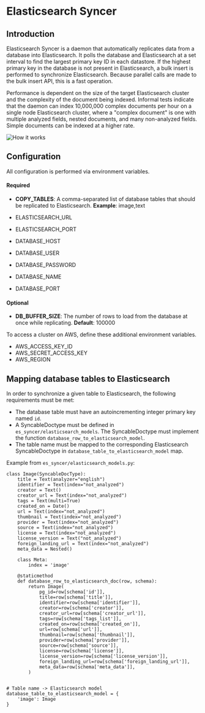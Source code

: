 # Elasticsearch Syncer

## Introduction
Elasticsearch Syncer is a daemon that automatically replicates data from a database into Elasticsearch. It polls the database and Elasticsearch at a set interval to find the largest primary key ID in each datastore. If the highest primary key in the database is not present in Elasticsearch, a bulk insert is performed to synchronize Elasticsearch. Because parallel calls are made to the bulk insert API, this is a fast operation.

Performance is dependent on the size of the target Elasticsearch cluster and the complexity of the document being indexed. Informal tests indicate that the daemon can index 10,000,000 complex documents per hour on a single node Elasticsearch cluster, where a "complex document" is one with multiple analyzed fields, nested documents, and many non-analyzed fields. Simple documents can be indexed at a higher rate.

![How it works](https://raw.githubusercontent.com/creativecommons/cccatalog-api/syncer_tests_and_docs/es-syncer/howitworks.png)
## Configuration
All configuration is performed via environment variables.

#### Required
* **COPY_TABLES**: A comma-separated list of database tables that should be replicated to Elasticsearch. **Example**: image,text

* ELASTICSEARCH_URL
* ELASTICSEARCH_PORT
* DATABASE_HOST
* DATABASE_USER
* DATABASE_PASSWORD
* DATABASE_NAME
* DATABASE_PORT

#### Optional
* **DB_BUFFER_SIZE**: The number of rows to load from the database at once while replicating. **Default**: 100000

To access a cluster on AWS, define these additional environment variables.
* AWS_ACCESS_KEY_ID
* AWS_SECRET_ACCESS_KEY
* AWS_REGION

## Mapping database tables to Elasticsearch
In order to synchronize a given table to Elasticsearch, the following requirements must be met:
* The database table must have an autoincrementing integer primary key named `id`.
* A SyncableDoctype must be defined in `es_syncer/elasticsearch_models`. The SyncableDoctype must implement the function `database_row_to_elasticsearch_model`.
* The table name must be mapped to the corresponding Elasticsearch SyncableDoctype in `database_table_to_elasticsearch_model` map.

Example from `es_syncer/elasticsearch_models.py`:
```
class Image(SyncableDocType):
    title = Text(analyzer="english")
    identifier = Text(index="not_analyzed")
    creator = Text()
    creator_url = Text(index="not_analyzed")
    tags = Text(multi=True)
    created_on = Date()
    url = Text(index="not_analyzed")
    thumbnail = Text(index="not_analyzed")
    provider = Text(index="not_analyzed")
    source = Text(index="not_analyzed")
    license = Text(index="not_analyzed")
    license_version = Text("not_analyzed")
    foreign_landing_url = Text(index="not_analyzed")
    meta_data = Nested()

    class Meta:
        index = 'image'

    @staticmethod
    def database_row_to_elasticsearch_doc(row, schema):
        return Image(
            pg_id=row[schema['id']],
            title=row[schema['title']],
            identifier=row[schema['identifier']],
            creator=row[schema['creator']],
            creator_url=row[schema['creator_url']],
            tags=row[schema['tags_list']],
            created_on=row[schema['created_on']],
            url=row[schema['url']],
            thumbnail=row[schema['thumbnail']],
            provider=row[schema['provider']],
            source=row[schema['source']],
            license=row[schema['license']],
            license_version=row[schema['license_version']],
            foreign_landing_url=row[schema['foreign_landing_url']],
            meta_data=row[schema['meta_data']],
        )


# Table name -> Elasticsearch model
database_table_to_elasticsearch_model = {
    'image': Image
}
```
